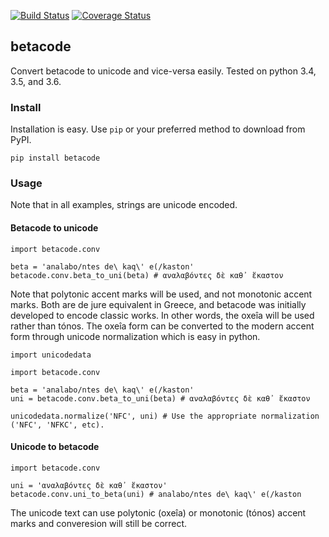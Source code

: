 [![Build Status](https://travis-ci.org/matgrioni/betacode.svg?branch=master)](https://travis-ci.org/matgrioni/betacode)
[![Coverage Status](https://coveralls.io/repos/github/matgrioni/betacode/badge.svg?branch=master)](https://coveralls.io/github/matgrioni/betacode?branch=master)

## betacode

Convert betacode to unicode and vice-versa easily. Tested on python 3.4, 3.5, and 3.6.

### Install

Installation is easy. Use `pip` or your preferred method to download from PyPI.

```
pip install betacode
```

### Usage

Note that in all examples, strings are unicode encoded.

#### Betacode to unicode

```
import betacode.conv

beta = 'analabo/ntes de\ kaq\' e(/kaston'
betacode.conv.beta_to_uni(beta) # αναλαβόντες δὲ καθ᾽ ἕκαστον
```

Note that polytonic accent marks will be used, and not monotonic accent marks. Both are de jure equivalent in Greece, and betacode was initially developed to encode classic works. In other words, the oxeîa will be used rather than tónos. The oxeîa form can be converted to the modern accent form through unicode normalization which is easy in python.

```
import unicodedata

import betacode.conv

beta = 'analabo/ntes de\ kaq\' e(/kaston'
uni = betacode.conv.beta_to_uni(beta) # αναλαβόντες δὲ καθ᾽ ἕκαστον

unicodedata.normalize('NFC', uni) # Use the appropriate normalization ('NFC', 'NFKC', etc).
```

#### Unicode to betacode
```
import betacode.conv

uni = 'αναλαβόντες δὲ καθ᾽ ἕκαστον'
betacode.conv.uni_to_beta(uni) # analabo/ntes de\ kaq\' e(/kaston
```

The unicode text can use polytonic (oxeîa) or monotonic (tónos) accent marks and converesion will still be correct.
